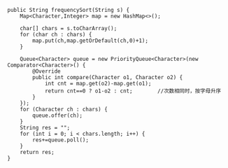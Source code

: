     public String frequencySort(String s) {
        Map<Character,Integer> map = new HashMap<>();

        char[] chars = s.toCharArray();
        for (char ch : chars) {
            map.put(ch,map.getOrDefault(ch,0)+1);
        }

        Queue<Character> queue = new PriorityQueue<Character>(new Comparator<Character>() {
            @Override
            public int compare(Character o1, Character o2) {
                int cnt = map.get(o2)-map.get(o1);    
                return cnt==0 ? o1-o2 : cnt;        //次数相同时，按字母升序
            }
        });
        for (Character ch : chars) {
            queue.offer(ch);
        }
        String res = "";
        for (int i = 0; i < chars.length; i++) {
            res+=queue.poll();
        }
        return res;
    }
